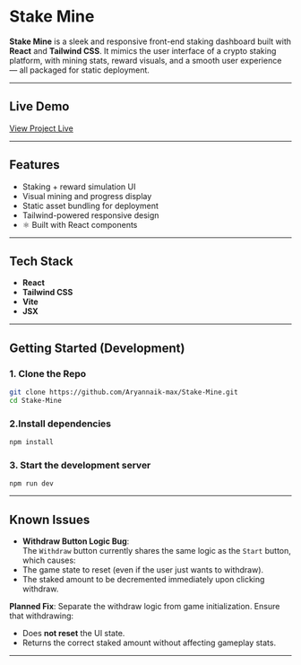 #  Stake Mine

**Stake Mine** is a sleek and responsive front-end staking dashboard built with **React** and **Tailwind CSS**. It mimics the user interface of a crypto staking platform, with mining stats, reward visuals, and a smooth user experience — all packaged for static deployment.

---

##  Live Demo

 [View Project Live](https://aryannaik-max.github.io/Stake-Mine/) 

---

##  Features

-  Staking + reward simulation UI
-  Visual mining and progress display
-  Static asset bundling for deployment
-  Tailwind-powered responsive design
- ⚛ Built with React components

---

##  Tech Stack

- **React**
- **Tailwind CSS**
- **Vite** 
- **JSX**

---

##  Getting Started (Development)

### 1. Clone the Repo

```bash
git clone https://github.com/Aryannaik-max/Stake-Mine.git
cd Stake-Mine
```
### 2.Install dependencies
```bash
npm install
```
### 3. Start the development server
```
npm run dev
```
---

##  Known Issues

-  **Withdraw Button Logic Bug**:  
  The `Withdraw` button currently shares the same logic as the `Start` button, which causes:
  - The game state to reset (even if the user just wants to withdraw).
  - The staked amount to be decremented immediately upon clicking withdraw.
  
   **Planned Fix**: Separate the withdraw logic from game initialization. Ensure that withdrawing:
  - Does **not reset** the UI state.
  - Returns the correct staked amount without affecting gameplay stats.

---
